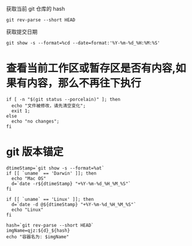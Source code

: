 
获取当前 git 仓库的 hash

    git rev-parse --short HEAD

获取提交日期

    git show -s --format=%cd --date=format:'%Y-%m-%d_%H:%M:%S'

# 查看当前工作区或暂存区是否有内容,如果有内容，那么不再往下执行

    if [ -n "$(git status --porcelain)" ]; then
      echo "文件被修改，请先清空变化";
      exit 1;
    else
      echo "no changes";
    fi


# git 版本锚定

    dtimeStamp=`git show -s --format=%at`
    if [[ `uname` == 'Darwin' ]]; then
      echo "Mac OS"
      d=`date -r${dtimeStamp} "+%Y-%m-%d_%H_%M_%S"`
    fi

    if [[ `uname` == 'Linux' ]]; then
      d=`date -d @${dtimeStamp} "+%Y-%m-%d_%H_%M_%S"`
      echo "Linux"
    fi

    hash=`git rev-parse --short HEAD`
    imgName=qjz:${d}_${hash}
    echo "容器名为: $imgName"

